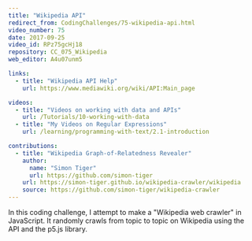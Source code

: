 ```yaml
---
title: "Wikipedia API"
redirect_from: CodingChallenges/75-wikipedia-api.html
video_number: 75
date: 2017-09-25
video_id: RPz75gcHj18
repository: CC_075_Wikipedia
web_editor: A4u07unm5

links:
  - title: "Wikipedia API Help"
    url: https://www.mediawiki.org/wiki/API:Main_page

videos:
  - title: "Videos on working with data and APIs"
    url: /Tutorials/10-working-with-data
  - title: "My Videos on Regular Expressions"
    url: /learning/programming-with-text/2.1-introduction

contributions:
  - title: "Wikipedia Graph-of-Relatedness Revealer"
    author:
      name: "Simon Tiger"
      url: https://github.com/simon-tiger
    url: https://simon-tiger.github.io/wikipedia-crawler/wikipedia
    source: https://github.com/simon-tiger/wikipedia-crawler
---
```


In this coding challenge, I attempt to make a "Wikipedia web crawler" in JavaScript. It randomly crawls from topic to topic on Wikipedia using the API and the p5.js library.
